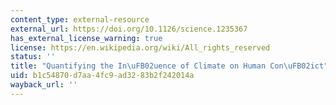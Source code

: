 ```yaml
---
content_type: external-resource
external_url: https://doi.org/10.1126/science.1235367
has_external_license_warning: true
license: https://en.wikipedia.org/wiki/All_rights_reserved
status: ''
title: "Quantifying the In\uFB02uence of Climate on Human Con\uFB02ict"
uid: b1c54870-d7aa-4fc9-ad32-83b2f242014a
wayback_url: ''
---
```

